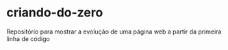 # criando-do-zero
 Repositório para mostrar a evolução de uma página web a partir da primeira linha de código 
